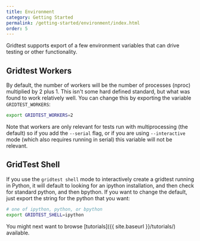 ```yaml
---
title: Environment
category: Getting Started
permalink: /getting-started/environment/index.html
order: 5
---
```


Gridtest supports export of a few environment variables that can drive
testing or other functionality.

## Gridtest Workers

By default, the number of workers will be the number of processes (nproc) multiplied
by 2 plus 1. This isn't some hard defined standard, but what was found to work
relatively well. You can change this by exporting the variable `GRIDTEST_WORKERS`:

```bash
export GRIDTEST_WORKERS=2
```

Note that workers are only relevant for tests run with multiprocessing (the default)
so if you add the `--serial` flag, or if you are using `--interactive` mode (which
also requires running in serial) this variable will not be relevant.

## GridTest Shell

If you use the `gridtest shell` mode to interactively create a gridtest running
in Python, it will default to looking for an ipython installation, and then check
for standard python, and then bpython. If you want to change the default,
just export the string for the python that you want:

```bash
# one of ipython, python, or bpython
export GRIDTEST_SHELL=ipython
```

You might next want to browse [tutorials]({{ site.baseurl }}/tutorials/) available.
